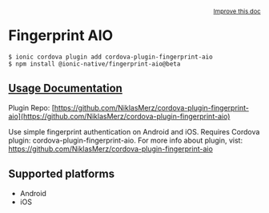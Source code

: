 <a style="float:right;font-size:12px;" href="http://github.com/ionic-team/ionic-native/edit/master/src/@ionic-native/plugins/fingerprint-aio/index.ts#L28">
  Improve this doc
</a>

# Fingerprint AIO

```
$ ionic cordova plugin add cordova-plugin-fingerprint-aio
$ npm install @ionic-native/fingerprint-aio@beta
```

## [Usage Documentation](https://ionicframework.com/docs/native/fingerprint-aio/)

Plugin Repo: [https://github.com/NiklasMerz/cordova-plugin-fingerprint-aio](https://github.com/NiklasMerz/cordova-plugin-fingerprint-aio)

Use simple fingerprint authentication on Android and iOS.
Requires Cordova plugin: cordova-plugin-fingerprint-aio. For more info about plugin, vist: https://github.com/NiklasMerz/cordova-plugin-fingerprint-aio

## Supported platforms
- Android
- iOS



